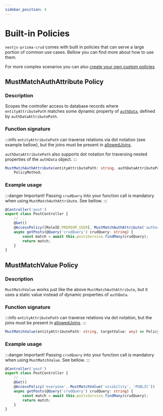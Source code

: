```yaml
---
sidebar_position: 4
---
```


# Built-in Policies

`nestjs-prisma-crud` comes with built in policies that can serve a large portion of common use cases. Bellow you can find more about how to use them.

For more complex scenarios you can also [create your own custom policies](./custom-policy)

## MustMatchAuthAttribute Policy

### Description

Scopes the controller access to database records where `entityAttributePath` matches some dynamic property of [`authData`](#optsauthdatakey), defined by `authDataAttributePath`.

### Function signature

:::info
`entityAttributePath` can traverse relations via dot notation (see example bellow), but the joins must be present in [allowedJoins](../crud-endpoints#optsallowedjoins).

`authDataAttributePath` also supports dot notation for traversing nested properties of the `authData` object.
:::

```ts
MustMatchAuthAttribute(entityAttributePath: string, authDataAttributePath: string) =>
    PolicyMethod;
```

### Example usage

:::danger Important!
Passing `crudQuery` into your function call is mandatory when using `MustMatchAuthAttribute`. See bellow.
:::

```ts title=post.controller.ts {5}
@Controller('post')
export class PostController {
    // ...
    @Get()
    @AccessPolicy([RoleID.PREMIUM_USER], MustMatchAuthAttribute('author.id', 'id'))
    async getPosts(@Query('crudQuery') crudQuery: string) {
        const match = await this.postsService.findMany(crudQuery);
        return match;
    }
}
```

## MustMatchValue Policy

### Description

`MustMatchValue` works just like the above `MustMatchAuthAttribute`, but it uses a static value instead of dynamic properties of `authData`.

### Function signature

:::info
`entityAttributePath` can traverse relations via dot notation, but the joins must be present in [allowedJoins](../crud-endpoints#optsallowedjoins).
:::

```ts
MustMatchValue(entityAttributePath: string, targetValue: any) => PolicyMethod
```

### Example usage

:::danger Important!
Passing `crudQuery` into your function call is mandatory when using `MustMatchValue`. See bellow.
:::

```ts title=post.controller.ts {5}
@Controller('post')
export class PostController {
    // ...
    @Get()
    @AccessPolicy('everyone', MustMatchValue('visibility', 'PUBLIC'))
    async getPosts(@Query('crudQuery') crudQuery: string) {
        const match = await this.postsService.findMany(crudQuery);
        return match;
    }
}
```
